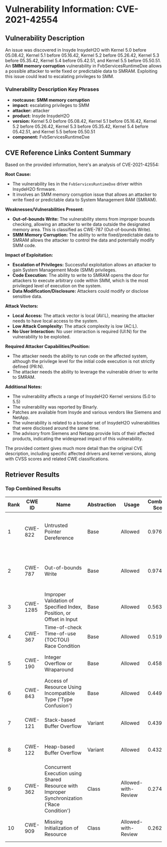 # Vulnerability Information: CVE-2021-42554

## Vulnerability Description
An issue was discovered in Insyde InsydeH2O with Kernel 5.0 before 05.08.42, Kernel 5.1 before 05.16.42, Kernel 5.2 before 05.26.42, Kernel 5.3 before 05.35.42, Kernel 5.4 before 05.42.51, and Kernel 5.5 before 05.50.51. An **SMM memory corruption** vulnerability in FvbServicesRuntimeDxe allows a possible attacker to write fixed or predictable data to SMRAM. Exploiting this issue could lead to escalating privileges to SMM.

### Vulnerability Description Key Phrases
- **rootcause:** **SMM memory corruption**
- **impact:** escalating privileges to SMM
- **attacker:** attacker
- **product:** Insyde InsydeH2O
- **version:** Kernel 5.0 before 05.08.42, Kernel 5.1 before 05.16.42, Kernel 5.2 before 05.26.42, Kernel 5.3 before 05.35.42, Kernel 5.4 before 05.42.51, and Kernel 5.5 before 05.50.51
- **component:** FvbServicesRuntimeDxe

## CVE Reference Links Content Summary
Based on the provided information, here's an analysis of CVE-2021-42554:

**Root Cause:**
- The vulnerability lies in the `FvbServicesRuntimeDxe` driver within InsydeH2O firmware.
- It involves an SMM memory corruption issue that allows an attacker to write fixed or predictable data to System Management RAM (SMRAM).

**Weaknesses/Vulnerabilities Present:**
-   **Out-of-bounds Write:** The vulnerability stems from improper bounds checking, allowing an attacker to write data outside the designated memory area. This is classified as CWE-787 (Out-of-bounds Write).
-   **SMM Memory Corruption:** The ability to write fixed/predictable data to SMRAM allows the attacker to control the data and potentially modify SMM code.

**Impact of Exploitation:**
- **Escalation of Privileges:** Successful exploitation allows an attacker to gain System Management Mode (SMM) privileges.
- **Code Execution:** The ability to write to SMRAM opens the door for attackers to execute arbitrary code within SMM, which is the most privileged level of execution on the system.
- **Data Modification/Disclosure:** Attackers could modify or disclose sensitive data.

**Attack Vectors:**
- **Local Access:** The attack vector is local (AV:L), meaning the attacker needs to have local access to the system.
- **Low Attack Complexity:** The attack complexity is low (AC:L).
- **No User Interaction:** No user interaction is required (UI:N) for the vulnerability to be exploited.

**Required Attacker Capabilities/Position:**
- The attacker needs the ability to run code on the affected system, although the privilege level for the initial code execution is not strictly defined (PR:N).
- The attacker needs the ability to leverage the vulnerable driver to write to SMRAM.

**Additional Notes:**
- The vulnerability affects a range of InsydeH2O Kernel versions (5.0 to 5.5)
- The vulnerability was reported by Binarly.
- Patches are available from Insyde and various vendors like Siemens and NetApp.
- The vulnerability is related to a broader set of InsydeH2O vulnerabilities that were disclosed around the same time.
- The advisory from Siemens and Netapp provide lists of their affected products, indicating the widespread impact of this vulnerability.

The provided content gives much more detail than the original CVE description, including specific affected drivers and kernel versions, along with CVSS scores and related CWE classifications.

## Retriever Results

### Top Combined Results

| Rank | CWE ID | Name | Abstraction | Usage | Combined Score | Retrievers | Individual Scores |
|------|--------|------|-------------|-------|---------------|------------|-------------------|
| 1 | CWE-822 | Untrusted Pointer Dereference | Base | Allowed | 0.9763 | dense, sparse, graph | dense: 0.596, sparse: 0.560, graph: 1.000 |
| 2 | CWE-787 | Out-of-bounds Write | Base | Allowed | 0.9744 | dense, sparse, graph | dense: 0.631, sparse: 0.526, graph: 1.000 |
| 3 | CWE-1285 | Improper Validation of Specified Index, Position, or Offset in Input | Base | Allowed | 0.5634 | dense, sparse | dense: 0.648, sparse: 0.418 |
| 4 | CWE-367 | Time-of-check Time-of-use (TOCTOU) Race Condition | Base | Allowed | 0.5197 | sparse, graph | sparse: 0.357, graph: 0.882 |
| 5 | CWE-190 | Integer Overflow or Wraparound | Base | Allowed | 0.4585 | dense, sparse | dense: 0.593, sparse: 0.283 |
| 6 | CWE-843 | Access of Resource Using Incompatible Type ('Type Confusion') | Base | Allowed | 0.4493 | sparse, graph | sparse: 0.292, graph: 0.789 |
| 7 | CWE-121 | Stack-based Buffer Overflow | Variant | Allowed | 0.4396 | dense, sparse | dense: 0.589, sparse: 0.317 |
| 8 | CWE-122 | Heap-based Buffer Overflow | Variant | Allowed | 0.4322 | dense, sparse | dense: 0.584, sparse: 0.307 |
| 9 | CWE-362 | Concurrent Execution using Shared Resource with Improper Synchronization ('Race Condition') | Class | Allowed-with-Review | 0.2749 | dense, sparse | dense: 0.597, sparse: 0.296 |
| 10 | CWE-909 | Missing Initialization of Resource | Class | Allowed-with-Review | 0.2628 | dense, sparse | dense: 0.580, sparse: 0.275 |

